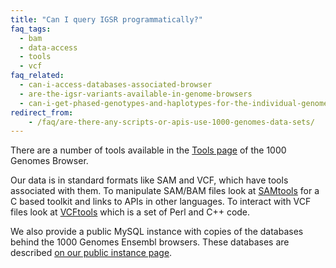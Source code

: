 ```yaml
---
title: "Can I query IGSR programmatically?"
faq_tags:
  - bam
  - data-access
  - tools
  - vcf
faq_related:
  - can-i-access-databases-associated-browser
  - are-the-igsr-variants-available-in-genome-browsers
  - can-i-get-phased-genotypes-and-haplotypes-for-the-individual-genomes
redirect_from:
    - /faq/are-there-any-scripts-or-apis-use-1000-genomes-data-sets/
---
```

                    
There are a number of tools available in the [Tools page]({{site.browser_url}}/tools.html) of the 1000 Genomes Browser.

Our data is in standard formats like SAM and VCF, which have tools associated with them. To manipulate SAM/BAM files look at [SAMtools](http://samtools.sourceforge.net/) for a C based toolkit and links to APIs in other languages. To interact with VCF files look at [VCFtools](http://vcftools.sourceforge.net) which is a set of Perl and C++ code.

We also provide a public MySQL instance with copies of the databases behind the 1000 Genomes Ensembl browsers. These databases are described [on our public instance page](/node/517).
